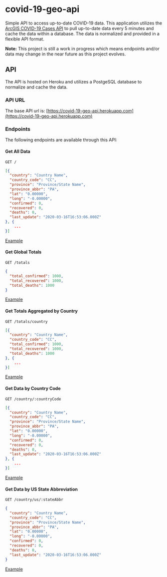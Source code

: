 # covid-19-geo-api
Simple API to access up-to-date COVID-19 data. This application utilizes the [ArcGIS COVID-19 Cases API](https://coronavirus-disasterresponse.hub.arcgis.com/datasets/bbb2e4f589ba40d692fab712ae37b9ac) to pull up-to-date data every 5 minutes and cache the data within a database. The data is normalized and provided in a flexible API format.

**Note:** This project is still a work in progress which means endpoints and/or data may change in the near future as this project evolves.



## API

The API is hosted on Heroku and utilizes a PostgeSQL database to normalize and cache the data.

### API URL

The base API url is: [https://covid-19-geo-api.herokuapp.com](https://covid-19-geo-api.herokuapp.com)

### Endpoints

The following endpoints are available through this API:

#### Get All Data

```http
GET /
```

```json
[{
  "country": "Country Name",
  "country_code": "CC",
  "province": "Province/State Name",
  "province_abbr": "PA",
  "lat": "0.00000",
  "long": "-0.00000",
  "confirmed": 0,
  "recovered": 0,
  "deaths": 0,
  "last_update": "2020-03-16T16:53:06.000Z"
}, {
	...
}]
```

[Example](https://covid-19-geo-api.herokuapp.com/)

#### Get Global Totals

```http
GET /totals
```

```JSON
{
  "total_confirmed": 1000,
  "total_recovered": 1000,
  "total_deaths": 1000
}
```

[Example](https://covid-19-geo-api.herokuapp.com/totals)

#### Get Totals Aggregated by Country

```http
GET /totals/country
```

```json
[{
  "country": "Country Name",
  "country_code": "CC",
  "total_confirmed": 1000,
  "total_recovered": 1000,
  "total_deaths": 1000
}, {
	...
}]
```

[Example](https://covid-19-geo-api.herokuapp.com/totals/country)

#### Get Data by Country Code

```http
GET /country/:countryCode
```

```json
[{
  "country": "Country Name",
  "country_code": "CC",
  "province": "Province/State Name",
  "province_abbr": "PA",
  "lat": "0.00000",
  "long": "-0.00000",
  "confirmed": 0,
  "recovered": 0,
  "deaths": 0,
  "last_update": "2020-03-16T16:53:06.000Z"
}, {
	...
}]
```

[Example](https://covid-19-geo-api.herokuapp.com/country/us)

#### Get Data by US State Abbreviation

```http
GET /country/us/:stateAbbr
```

```json
{
  "country": "Country Name",
  "country_code": "CC",
  "province": "Province/State Name",
  "province_abbr": "PA",
  "lat": "0.00000",
  "long": "-0.00000",
  "confirmed": 0,
  "recovered": 0,
  "deaths": 0,
  "last_update": "2020-03-16T16:53:06.000Z"
}
```

[Example](https://covid-19-geo-api.herokuapp.com/country/us/sc)

